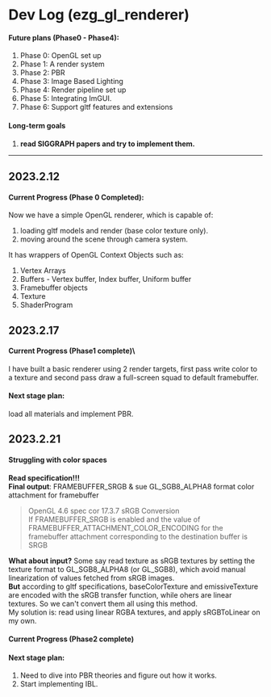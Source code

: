 # Dev Log (ezg_gl_renderer)

#### Future plans (Phase0 - Phase4):
1. Phase 0: OpenGL set up
2. Phase 1: A render system
3. Phase 2: PBR
4. Phase 3: Image Based Lighting
5. Phase 4: Render pipeline set up
6. Phase 5: Integrating ImGUI.
7. Phase 6: Support gltf features and extensions

#### Long-term goals
1. **read SIGGRAPH papers and try to implement them.**

--------

## 2023.2.12

#### Current Progress (Phase 0 Completed):

Now we have a simple OpenGL renderer, which is capable of:

1. loading gltf models and render (base color texture only).
2. moving around the scene through camera system. 

It has wrappers of OpenGL Context Objects such as:
1. Vertex Arrays
2. Buffers - Vertex buffer, Index buffer, Uniform buffer
3. Framebuffer objects
4. Texture
5. ShaderProgram




## 2023.2.17
#### Current Progress (Phase1 complete)\
I have built a basic renderer using 2 render targets, first pass write color to a texture and second pass draw a full-screen squad to default framebuffer.

#### Next stage plan:
load all materials and implement PBR.

## 2023.2.21
#### Struggling with color spaces
**Read specification!!!**\
**Final output**: FRAMEBUFFER_SRGB & sue GL_SGB8_ALPHA8 format color attachment for framebuffer
> OpenGL 4.6 spec cor
> 17.3.7 sRGB Conversion\
> If FRAMEBUFFER_SRGB is enabled and the value of FRAMEBUFFER_ATTACHMENT_COLOR_ENCODING for the framebuffer attachment corresponding to the destination buffer is SRGB

**What about input?**
Some say read texture as sRGB textures by setting the texture format to GL_SGB8_ALPHA8 (or GL_SGB8), which avoid manual linearization of values fetched from sRGB images. \
**But** according to gltf specifications, baseColorTexture and emissiveTexture are encoded with the sRGB transfer function, while ohers are linear textures. So we can't convert them all using this method. \
My solution is: read using linear RGBA textures, and apply sRGBToLinear on my own.

#### Current Progress (Phase2 complete) 
#### Next stage plan:
1. Need to dive into PBR theories and figure out how it works.
2. Start implementing IBL.